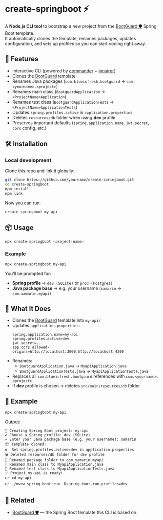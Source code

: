 # create-springboot ⚡️

A **Node.js CLI tool** to bootstrap a new project from the [BootGuard 🛡️](https://github.com/blueisfresh/bootguard) Spring Boot template.  
It automatically clones the template, renames packages, updates configuration, and sets up profiles so you can start coding right away.

## 🚀 Features
- Interactive CLI (powered by [commander](https://www.npmjs.com/package/commander) + [inquirer](https://www.npmjs.com/package/inquirer))
- Clones the [BootGuard](https://github.com/blueisfresh/bootguard) template
- Renames Java packages (`com.blueisfresh.bootguard` → `com.<yourname>.<project>`)
- Renames main class (`BootguardApplication` → `<ProjectName>Application`)
- Renames test class (`BootguardApplicationTests` → `<ProjectName>ApplicationTests`)
- Updates `spring.profiles.active` in `application.properties`
- Deletes `resources/db` folder when using **dev** profile
- Preserves important defaults (`spring.application.name`, `jwt.secret`, `cors` config, etc.)

## 🛠️ Installation

### Local development
Clone this repo and link it globally:

```bash
git clone https://github.com/yourname/create-springboot.git
cd create-springboot
npm install
npm link
```

Now you can run:

```bash
create-springboot my-api
```

## 📦 Usage

```bash
npx create-springboot <project-name>
```

### Example

```bash
npx create-springboot my-api
```

You’ll be prompted for:
- **Spring profile** → `dev (SQLite)` or `prod (Postgres)`
- **Java package base** → e.g. your username (`xamarin` → `com.xamarin.myapi`)

## 📂 What It Does

- Clones the [BootGuard](https://github.com/blueisfresh/bootguard) template into `my-api/`
- Updates `application.properties`:
  ```properties
  spring.application.name=my-api
  spring.profiles.active=dev
  jwt.secret=...
  app.cors.allowed-origins=http://localhost:3000,http://localhost:4200
  ```
- Renames:
  - `BootguardApplication.java` → `MyapiApplication.java`
  - `BootguardApplicationTests.java` → `MyapiApplicationTests.java`
- Replaces all `com.blueisfresh.bootguard` references with `com.<yourname>.<project>`
- If **dev** profile is chosen → deletes `src/main/resources/db` folder

## 🔑 Example

```bash
npx create-springboot my-api
```

Output:

```
🚀 Creating Spring Boot project: my-api
✔ Choose a Spring profile: dev (SQLite)
✔ Enter your Java package base (e.g. your username): xamarin
📦 Template cloned!
⚙️  Set spring.profiles.active=dev in application.properties
🗑️ Deleted resources/db folder for dev profile
📂 Renamed package folder to com.xamarin.myapi
📝 Renamed main class to MyapiApplication.java
📝 Renamed test class to MyapiApplicationTests.java
✅ Project my-api is ready!
👉 cd my-api
👉 ./mvnw spring-boot:run -Dspring-boot.run.profiles=dev
```

## 📖 Related

- [BootGuard 🛡️](https://github.com/blueisfresh/bootguard) — the Spring Boot template this CLI is based on.
